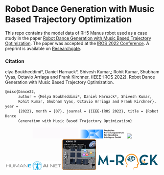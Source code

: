 # Robot Dance Generation with Music Based Trajectory Optimization


This repo contains the model data of RH5 Manus robot used as a case study in the paper [Robot Dance Generation with Music Based Trajectory Optimization](https://dfki-ric-underactuated-lab.github.io/robot_dance_generation/). The paper was accepted at the [IROS 2022 Conference](https://iros2022.org/). A preprint is available on [Researchgate](https://www.researchgate.net/publication/362133955_Robot_Dance_Generation_with_Music_Based_Trajectory_Optimization).

### Citation

elya Boukheddimi*, Daniel Harnack*, Shivesh Kumar,;
Rohit Kumar, Shubham Vyas, Octavio Arriaga and Frank Kirchner.
(IEEE-IROS 2022). Robot Dance Generation with Music Based Trajectory Optimization.

    @misc{Dance22,
          author = {Melya Boukheddimi*, Daniel Harnack*, Shivesh Kumar,
          Rohit Kumar, Shubham Vyas, Octavio Arriaga and Frank Kirchner}, year =
          {2022}, month = {07}, journal = {IEEE-IROS 2022}, title = {Robot Dance
          Generation with Music Based Trajectory Optimization}

</div>
<div align="center">
  <img src="doc/static/ulab.gif" style="width:150px">
  <img src="doc/static/logo.svg" style="width:150px">
  <img src="doc/static/vh.jpg" style="width:120px">
  <img src="doc/static/humaneai.png" style="width:180px">
  <img src="doc/static/KiMMI-Logo.png" style="width:110px">
  <img src="doc/static/MRock-Logo.png" style="width:200px">  
</div>

